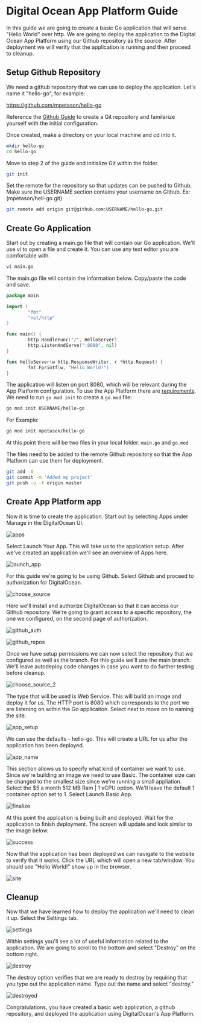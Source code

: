 # Digital Ocean App Platform Guide

In this guide we are going to create a basic Go application that will serve "Hello World" over http. We are going to deploy the application to the Digital Ocean App Platform using our Github repository as the source. After deployment we will verify that the application is running and then proceed to cleanup.

## Setup Github Repository

We need a github repository that we can use to deploy the application. Let's name it "hello-go", for example:

https://github.com/mpetason/hello-go

Reference the [Github Guide](https://www.digitalocean.com/community/tutorials/how-to-push-an-existing-project-to-github) to create a Git repository and familarize yourself with the initial configuration.

Once created, make a directory on your local machine and cd into it.

```bash
mkdir hello-go
cd hello-go
```

Move to step 2 of the guide and initialize Git within the folder.

```bash
git init
```

Set the remote for the repository so that updates can be pushed to Github. Make sure the USERNAME section contains your username on Github. Ex: (mpetason/hell-go.git)

```bash
git remote add origin git@github.com:USERNAME/hello-go.git
```

## Create Go Application

Start out by creating a main.go file that will contain our Go application. We'll use vi to open a file and create it. You can use any text editor you are comfortable with.

```bash
vi main.go
```

The main.go file will contain the information below. Copy/paste the code and save. 

```go
package main

import (
        "fmt"
        "net/http"
)

func main() {
        http.HandleFunc("/", HelloServer)
        http.ListenAndServe(":8080", nil)
}

func HelloServer(w http.ResponseWriter, r *http.Request) {
        fmt.Fprintf(w, "Hello World!")
}
```

The application will listen on port 8080, which will be relevant during the App Platform configuration. To use the App Platform there are [requirements](https://docs.digitalocean.com/products/app-platform/build-system/cloud-native-buildpacks/golang/). We need to run `go mod init` to create a `go.mod` file:

```bash
go mod init USERNAME/hello-go
```

For Example: 

```bash
go mod init mpetason/hello-go
```

At this point there will be two files in your local folder: `main.go` and `go.mod`

The files need to be added to the remote Github repository so that the App Platform can use them for deployment. 

```bash
git add -A
git commit -m 'Added my project'
git push -u -f origin master
```

## Create App Platform app

Now it is time to create the application. Start out by selecting Apps under Manage in the DigitalOcean UI. 

![apps](./images/0_apps.png)

Select Launch Your App. This will take us to the application setup. After we've created an application we'll see an overview of Apps here.

![launch_app](./images/1_launch_app.png)

For this guide we're going to be using Github. Select Github and proceed to authorization for DigitalOcean.

![choose_source](./images/2_choose_source.png)

Here we'll install and authorize DigitalOcean so that it can access our Github repository. We're going to grant access to a specific repository, the one we configured, on the second page of authorization.

![github_auth](./images/3_github_auth.png)

![github_repos](./images/4_github_repos.png)

Once we have setup permissions we can now select the repository that we configured as well as the branch. For this guide we'll use the main branch. We'll leave autodeploy code changes in case you want to do further testing before cleanup.

![choose_source_2](./images/5_choose_source_2.png)

The type that will be used is Web Service. This will build an image and deploy it for us. The HTTP port is 8080 which corresponds to the port we are listening on within the Go applicaiton. Select next to move on to naming the site.

![app_setup](./images/6_app_setup.png)

We can use the defaults - hello-go. This will create a URL for us after the application has been deployed.

![app_name](./images/7_app_name.png)

This section allows us to specify what kind of container we want to use. Since we're building an image we need to use Basic. The container size can be changed to the smallest size since we're running a small appliation. Select the $5 a month 512 MB Ram | 1 vCPU option. We'll leave the default 1 container option set to 1. Select Launch Basic App.

![finalize](./images/8_finalize.png)

At this point the applcation is being built and deployed. Wait for the application to finish deployment. The screen will update and look similar to the image below.

![success](./images/9_success.png)

Now that the application has been deployed we can navigate to the website to verify that it works. Click the URL which will open a new tab/window. You should see "Hello World!" show up in the browser.

![site](./images/10_site.png)

## Cleanup

Now that we have learned how to deploy the application we'll need to clean it up. Select the Settings tab. 

![settings](./images/11_settings.png)

Within settings you'll see a lot of useful information related to the application. We are going to scroll to the bottom and select "Destroy" on the bottom right.

![destroy](./images/12_destroy.png)

The destroy option verifies that we are ready to destroy by requiring that you type out the application name. Type out the name and select "destroy." 

![destroyed](./images/13_destroyed.png)

Congratulations, you have created a basic web application, a github repository, and deployed the application using DigitalOcean's App Platform.